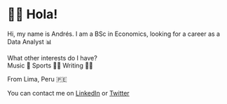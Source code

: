 # 👋🏼 Hola!

Hi, my name is Andrés. I am a BSc in Economics, looking for a career as a Data Analyst 📊

What other interests do I have?   
Music 🎹 Sports 🏋🏻 Writing ✍🏼

From Lima, Peru 🇵🇪

You can contact me on [LinkedIn](https://www.linkedin.com/in/aerojasm/) or [Twitter](https://twitter.com/ae_rojasm)

<!---
andres99rojas/andres99rojas is a ✨ special ✨ repository because its `README.md` (this file) appears on your GitHub profile.
You can click the Preview link to take a look at your changes.
--->
